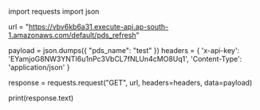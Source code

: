import requests
import json

url = "https://vbv6kb6a31.execute-api.ap-south-1.amazonaws.com/default/pds_refresh"

payload = json.dumps({
  "pds_name": "test"
})
headers = {
  'x-api-key': 'EYamjoG8NW3YNTI6u1nPc3VbCL7fNLUn4cMO8Uq1',
  'Content-Type': 'application/json'
}

response = requests.request("GET", url, headers=headers, data=payload)

print(response.text)
